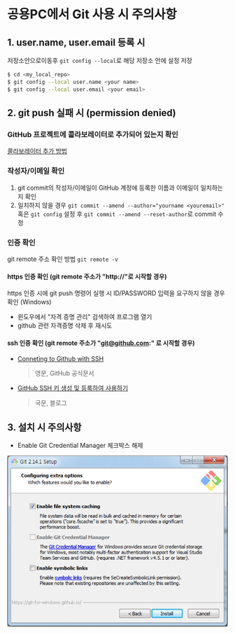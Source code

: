 # 공용PC에서 Git 사용 시 주의사항

## 1. user.name, user.email 등록 시
 
저장소안으로이동후 `git config --local`로 해당 저장소 안에 설정 저장

```sh
$ cd <my_local_repo>
$ git config --local user.name <your name>
$ git config --local user.email <your email>
```

## 2. git push 실패 시 (permission denied)

### GitHub 프로젝트에 콜라보레이터로 추가되어 있는지 확인

[콜라보레이터 추가 방법](github-for-newbie.html#콜라보레이터-추가)

### 작성자/이메일 확인

1. git commit의 작성자/이메일이 GitHub 계정에 등록한 이름과 이메일이 일치하는지 확인
2. 일치하지 않을 경우 `git commit --amend --author="yourname <youremail>"` 혹은 `git config` 설정 후 `git commit --amend --reset-author`로 commit 수정

### 인증 확인

git remote 주소 확인 방법 `git remote -v`

#### https 인증 확인 (git remote 주소가 "http://"로 시작할 경우)

https 인증 시에 git push 명령어 실행 시 ID/PASSWORD 입력을 요구하지 않을 경우 확인 (Windows)
 - 윈도우에서 "자격 증명 관리" 검색하여 프로그램 열기
 - github 관련 자격증명 삭제 후 재시도

#### ssh 인증 확인 (git remote 주소가 "git@github.com:" 로 시작할 경우)

 - [Conneting to Github with SSH](https://help.github.com/articles/connecting-to-github-with-ssh/)
   > 영문, GitHub 공식문서
 - [GitHub SSH 키 생성 및 등록하여 사용하기](http://nickjoit.tistory.com/94)
   > 국문, 블로그

## 3. 설치 시 주의사항

 * Enable Git Credential Manager 체크박스 해제

![](images/image.png)
